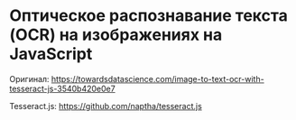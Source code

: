 # Оптическое распознавание текста (OCR) на изображениях на JavaScript

Оригинал: https://towardsdatascience.com/image-to-text-ocr-with-tesseract-js-3540b420e0e7

Tesseract.js: https://github.com/naptha/tesseract.js
